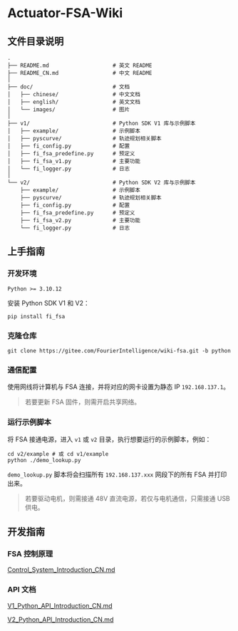 # Actuator-FSA-Wiki

## 文件目录说明

```shell
.
├── README.md                    # 英文 README
├── README_CN.md                 # 中文 README
│
├── doc/                         # 文档
│   ├── chinese/                 # 中文文档
│   ├── english/                 # 英文文档
│   └── images/                  # 图片
│
├── v1/                          # Python SDK V1 库与示例脚本
│   ├── example/                 # 示例脚本
│   ├── pyscurve/                # 轨迹规划相关脚本
│   ├── fi_config.py             # 配置
│   ├── fi_fsa_predefine.py      # 预定义
│   ├── fi_fsa_v1.py             # 主要功能
│   └── fi_logger.py             # 日志
│
└── v2/                          # Python SDK V2 库与示例脚本
    ├── example/                 # 示例脚本
    ├── pyscurve/                # 轨迹规划相关脚本
    ├── fi_config.py             # 配置
    ├── fi_fsa_predefine.py      # 预定义
    ├── fi_fsa_v2.py             # 主要功能
    └── fi_logger.py             # 日志
```

## 上手指南

### 开发环境

`Python >= 3.10.12`

安装 Python SDK V1 和 V2：

```shell
pip install fi_fsa
```

### 克隆仓库

```shell
git clone https://gitee.com/FourierIntelligence/wiki-fsa.git -b python
```

### 通信配置

使用网线将计算机与 FSA 连接，并将对应的网卡设置为静态 IP `192.168.137.1`。

> 若要更新 FSA 固件，则需开启共享网络。

### 运行示例脚本

将 FSA 接通电源，进入 `v1` 或 `v2` 目录，执行想要运行的示例脚本，例如：

```shell
cd v2/example # 或 cd v1/example
python ./demo_lookup.py
```

`demo_lookup.py` 脚本将会扫描所有 `192.168.137.xxx` 网段下的所有 FSA 并打印出来。

> 若要驱动电机，则需接通 48V 直流电源，若仅与电机通信，只需接通 USB 供电。

## 开发指南

### FSA 控制原理

 [Control_System_Introduction_CN.md](doc/CN/Control_System_Introduction_CN.md) 

### API 文档

 [V1_Python_API_Introduction_CN.md](doc/CN/V1_Python_API_Introduction_CN.md) 

 [V2_Python_API_Introduction_CN.md](doc/CN/V2_Python_API_Introduction_CN.md) 
